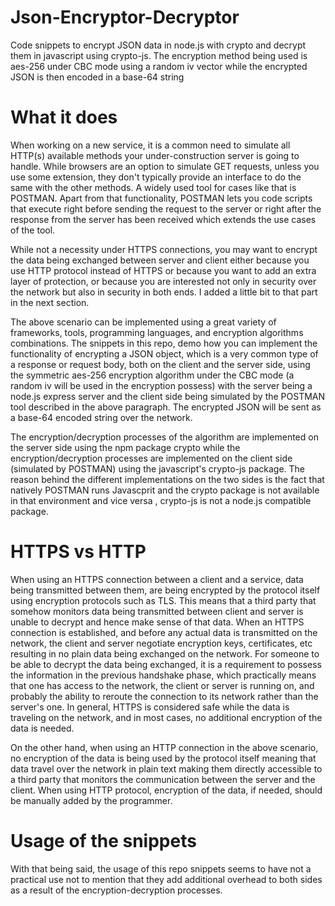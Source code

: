 # Json-Encryptor-Decryptor
Code snippets to encrypt JSON data in node.js with crypto and decrypt them in javascript using crypto-js. The encryption method being used is aes-256 under CBC mode using a random iv vector while the encrypted JSON is then encoded in a base-64 string   

# What it does
When working on a new service, it is a common need to simulate all HTTP(s) available methods your under-construction server is going to handle. While browsers are an option to simulate GET requests,  unless you use some extension, they don't typically provide an interface to do the same with the other methods. A widely used tool for cases like that is POSTMAN. Apart from that functionality, POSTMAN lets you code scripts that execute right before sending the request to the server or right after the response from the server has been received which extends the use cases of the tool. 


While not a necessity under HTTPS connections, you may want to encrypt the data being exchanged between server and client either because you use HTTP protocol instead of HTTPS or because you want to add an extra layer of protection, or because you are interested not only in security over the network but also in security in both ends. I added a little bit to that part in the next section. 

The above scenario can be implemented using a great variety of frameworks, tools, programming languages, and encryption algorithms combinations. The snippets in this repo, demo how you can implement the functionality of encrypting a JSON object, which is a very common type of a response or request body, both on the client and the server side, using the symmetric aes-256 encryption algorithm under the CBC mode (a random iv will be used in the encryption possess) with the server being a node.js express server and the client side being simulated by the POSTMAN tool described in the above paragraph. The encrypted JSON will be sent as a base-64 encoded string over the network.      

The encryption/decryption processes of the algorithm are implemented on the server side using the npm package crypto while the encryption/decryption processes are implemented on the client side (simulated by POSTMAN) using the javascript's crypto-js package. The reason behind the different implementations on the two sides is the fact that natively POSTMAN runs Javascprit and the crypto package is not available in that environment and vice versa , crypto-js is not a node.js compatible package. 





# HTTPS vs HTTP
When using an HTTPS connection between a client and a service, data being transmitted between them, are being encrypted by the protocol itself using encryption protocols such as TLS. This means that a third party that somehow monitors data being transmitted between client and server is unable to decrypt and hence make sense of that data. When an HTTPS connection is established, and before any actual data is transmitted on the network, the client and server negotiate encryption keys, certificates, etc resulting in no plain data being exchanged on the network. For someone to be able to decrypt the data being exchanged, it is a requirement to possess the information in the previous handshake phase, which practically means that one has access to the network, the client or server is running on, and probably the ability to reroute the connection to its network rather than the server's one. In general, HTTPS is considered safe while the data is traveling on the network, and in most cases, no additional encryption of the data is needed. 




On the other hand, when using an HTTP connection in the above scenario, no encryption of the data is being used by the protocol itself meaning that data travel over the network in plain text making them directly accessible to a third party that monitors the communication between the server and the client. When using HTTP protocol, encryption of the data, if needed, should be manually added by the programmer.

# Usage of the snippets 
With that being said, the usage of this repo snippets seems to have not a practical use not to mention that they add additional overhead to both sides as a result of the encryption-decryption processes.     


